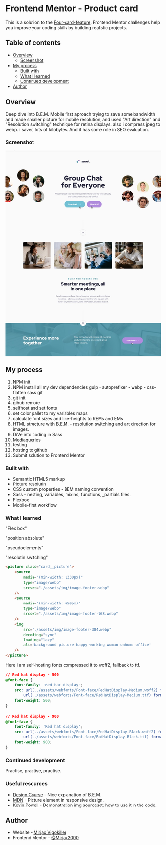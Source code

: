 # Frontend Mentor - Product card

This is a solution to the [Four-card-feature](https://www.frontendmentor.io/learning-paths/building-responsive-layouts--z1qCXVqkD/steps/65fb1e422f40450f91fe67e3/challenge/start). Frontend Mentor challenges help you improve your coding skills by building realistic projects.

## Table of contents

-   [Overview](#overview)
    -   [Screenshot](#screenshot)
-   [My process](#my-process)
    -   [Built with](#built-with)
    -   [What I learned](#what-i-learned)
    -   [Continued development](#continued-development)
-   [Author](#author)

## Overview

Deep dive into B.E.M.
Mobile first aproach
trying to save some bandwidth and made smaller picture for mobile resolution, and used "Art direction" and "Resolution switching" technique for retina displays.
also i compress jpeg to webp.
i saved lots of kilobytes. And it has some role in SEO evaluation.

### Screenshot

![](./preview.jpg)

## My process

1. NPM init
2. NPM install all my dev dependencies
   gulp - autoprefixer - webp - css-flatten
   sass
   git
3. git init
4. gihub remote
5. selfhost and set fonts
6. set color pallet to my variables maps
7. calculate font sizes and line-heights to REMs and EMs
8. HTML structure with B.E.M. - resolution switching and art direction for images.
9. DiVe into coding in Sass
10. Mediaqueries
11. testing
12. hosting to github
13. Submit solution to Frontend Mentor

### Built with

-   Semantic HTML5 markup
-   Picture resolutin
-   CSS custom properties - BEM naming convention
-   Sass - nesting, variables, mixins, functions, \_partials files.
-   Flexbox
-   Mobile-first workflow

### What I learned

<p>"Flex box"</p>
<p>"position absolute"</p>
<p>"pseudoelements"</p>
<p>"resolutin switching"</p>

```html
<picture class="card__picture">
    <source
        media="(min-width: 1330px)"
        type="image/webp"
        srcset="./assets/img/image-footer.webp"
    />
    <source
        media="(min-width: 650px)"
        type="image/webp"
        srcset="./assets/img/image-footer-768.webp"
    />
    <img
        src="./assets/img/image-footer-384.webp"
        decoding="sync"
        loading="lazy"
        alt="background picture happy working woman onhome office"
    />
</picture>
```

Here i am self-hosting fonts compressed it to woff2,
fallback to ttf.

```css
// Red hat display - 500
@font-face {
    font-family: 'Red hat display';
    src: url(../assets/webfonts/Font-face/RedHatDisplay-Medium.woff2) format('woff2'),
        url(../assets/webfonts/Font-face/RedHatDisplay-Medium.ttf) format('truetype');
    font-weight: 500;
}

// Red hat display - 900
@font-face {
    font-family: 'Red hat display';
    src: url(../assets/webfonts/Font-face/RedHatDisplay-Black.woff2) format('woff2'),
        url(../assets/webfonts/Font-face/RedHatDisplay-Black.ttf) format('truetype');
    font-weight: 900;
}
```

### Continued development

Practise, practise, practise.

### Useful resources

-   [Design Course](https://www.youtube.com/watch?v=er1JEDuPbZQ&t=2s&ab_channel=DesignCourse) - Nice explanation of B.E.M.
-   [MDN](https://developer.mozilla.org/en-US/docs/Learn/HTML/Multimedia_and_embedding/Responsive_images) - Picture element in responsive design.
-   [Kevin Powell](https://www.youtube.com/watch?v=Rik3gHT24AM&t=979s&ab_channel=KevinPowell) - Demonstration img sourceset: how to use it in the code.

## Author

-   Website - [Mirjax Vigokiller](https://github.com/Mirjax2000)
-   Frontend Mentor - [@Mirjax2000](https://www.frontendmentor.io/profile/Mirjax2000)

<!-- ## Acknowledgments

I received big help, lots of motivativation and many new usefull tips and tricks from this user [@stevexero](https://www.frontendmentor.io/profile/stevexero), He doesnt know that but i am watching his challenges and learnig from him. -->
